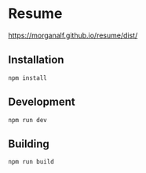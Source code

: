 # Resume
https://morganalf.github.io/resume/dist/

## Installation
``` 
npm install
```

## Development
``` 
npm run dev
```

## Building
``` 
npm run build
```